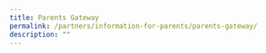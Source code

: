 ```yaml
---
title: Parents Gateway
permalink: /partners/information-for-parents/parents-gateway/
description: ""
---
```

